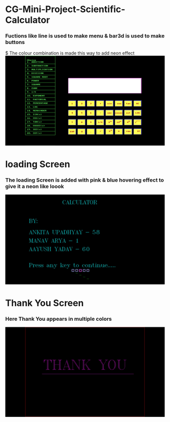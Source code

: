 # CG-Mini-Project-Scientific-Calculator
### Fuctions like line is used to make menu & bar3d is used to make buttons
$ The colour combination is made this way to add neon effect
<br>
<img src="https://github.com/ankita2002/CG-Mini-Project-Scientific-Calculator/blob/main/Images/Cg%20mini%20project.jpeg?raw=true"> 
# loading Screen
### The loading Screen is added with pink & blue hovering effect to give it a neon like loook
<img src = "https://github.com/ankita2002/CG-Mini-Project-Scientific-Calculator/blob/main/Images/Loading%20Screen.jpeg?raw=true">

# Thank You Screen
### Here Thank You appears in multiple colors

<img src = "https://github.com/ankita2002/CG-Mini-Project-Scientific-Calculator/blob/main/Images/Thankyou.jpeg?raw=true">
